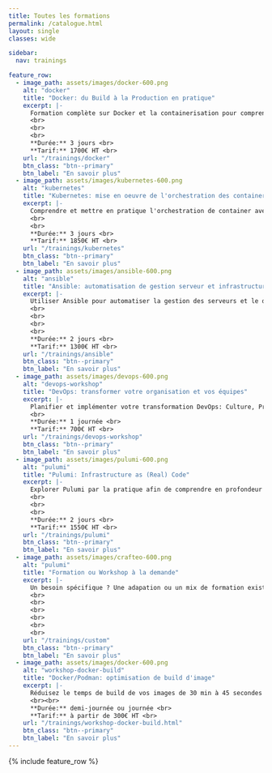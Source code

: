```yaml
---
title: Toutes les formations
permalink: /catalogue.html
layout: single
classes: wide

sidebar:
  nav: trainings

feature_row:
  - image_path: assets/images/docker-600.png
    alt: "docker"
    title: "Docker: du Build à la Production en pratique"
    excerpt: |-
      Formation complète sur Docker et la containerisation pour comprendre les concepts du Build à la Production.
      <br>
      <br>
      <br>
      **Durée:** 3 jours <br>
      **Tarif:** 1700€ HT <br>
    url: "/trainings/docker"
    btn_class: "btn--primary"
    btn_label: "En savoir plus"
  - image_path: assets/images/kubernetes-600.png
    alt: "kubernetes"
    title: "Kubernetes: mise en oeuvre de l'orchestration des containers"
    excerpt: |-
      Comprendre et mettre en pratique l'orchestration de container avec Kubernetes et les concepts associés, dans le Cloud comme on-prem. 
      <br>
      <br>
      **Durée:** 3 jours <br>
      **Tarif:** 1850€ HT <br>
    url: "/trainings/kubernetes"
    btn_class: "btn--primary"
    btn_label: "En savoir plus"
  - image_path: assets/images/ansible-600.png
    alt: "ansible"
    title: "Ansible: automatisation de gestion serveur et infrastructure"
    excerpt: |-
      Utiliser Ansible pour automatiser la gestion des serveurs et le déploiement d'applications.
      <br>
      <br>
      <br>
      <br>
      **Durée:** 2 jours <br>
      **Tarif:** 1300€ HT <br>
    url: "/trainings/ansible"
    btn_class: "btn--primary"
    btn_label: "En savoir plus"
  - image_path: assets/images/devops-600.png
    alt: "devops-workshop"
    title: "DevOps: transformer votre organisation et vos équipes"
    excerpt: |-
      Planifier et implémenter votre transformation DevOps: Culture, Principes & Outillages, valeur ajoutée, couts, contraintes et retours d'expériences.  
      <br>
      **Durée:** 1 journée <br>
      **Tarif:** 700€ HT <br>
    url: "/trainings/devops-workshop"
    btn_class: "btn--primary"
    btn_label: "En savoir plus"
  - image_path: assets/images/pulumi-600.png
    alt: "pulumi"
    title: "Pulumi: Infrastructure as (Real) Code"
    excerpt: |-
      Explorer Pulumi par la pratique afin de comprendre en profondeur les concepts et utilisation de l'outil au travers du déploiement d'une infrastructure en situation réelle. 
      <br>
      <br>
      <br>
      **Durée:** 2 jours <br>
      **Tarif:** 1550€ HT <br>
    url: "/trainings/pulumi"
    btn_class: "btn--primary"
    btn_label: "En savoir plus"
  - image_path: assets/images/crafteo-600.png
    alt: "pulumi"
    title: "Formation ou Workshop à la demande"
    excerpt: |-
      Un besoin spécifique ? Une adapation ou un mix de formation existante? N'hésitez pas à me contacter pour en discuter !
      <br>
      <br>
      <br>
      <br>
      <br>
      <br>
    url: "/trainings/custom"
    btn_class: "btn--primary"
    btn_label: "En savoir plus"
  - image_path: assets/images/docker-600.png
    alt: "workshop-docker-build"
    title: "Docker/Podman: optimisation de build d'image"
    excerpt: |-
      Réduisez le temps de build de vos images de 30 min à 45 secondes et leur taille de 90 % ! Des simples tweak de Dockerfile à l'utilisation poussée de BuildKit et des _cache mounts_ en passant par le partage de builder à distance. 
      <br><br>
      **Durée:** demi-journée ou journée <br>
      **Tarif:** à partir de 300€ HT <br>
    url: "/trainings/workshop-docker-build.html"
    btn_class: "btn--primary"
    btn_label: "En savoir plus"
---
```


{% include feature_row  %}

